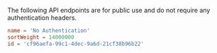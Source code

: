 The following API endpoints are for public use and do not require any authentication headers.

```toml
name = 'No Authentication'
sortWeight = 14000000
id = 'cf96aefa-99c1-4dec-9a6d-21cf38b96b22'
```
